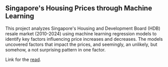 ## Singapore's Housing Prices through Machine Learning

This project analyzes Singapore's Housing and Development Board (HDB) resale market (2010-2024) using machine learning regression models to identify key factors influencing price increases and decreases. The models uncovered factors that impact the prices, and seemingly, an unlikely, but somehow, a not surprising pattern in one factor.

Link for the [read](https://medium.com/@oestegordo/everything-is-getting-expensive-even-in-singapore-794ced6dc0e5).
